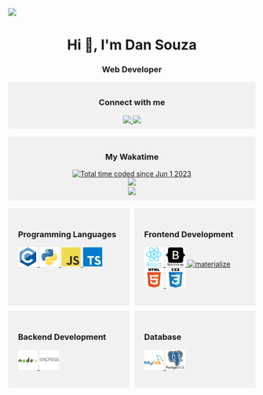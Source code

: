 <!DOCTYPE html>
<html>
<head>
</head>
<body>
    <div>
        <img src="https://camo.githubusercontent.com/5dc6ee33381917e41fc9c4951799268998f11a9b864399bf79a0842e4f9b194d/68747470733a2f2f692e696d6775722e636f6d2f315a76566b44632e676966">
    </div>
    <div align="center">
        <h1>Hi 👋, I'm Dan Souza</h1>
        <h3>Web Developer</h3>
    </div>
    <div style="margin-bottom:1rem; background-color: #f1f1f1; padding: .5rem; text-align: center;">
        <h3>Connect with me</h3>
        <a href="https://www.linkedin.com/in/darley-souza-sampaio-046170193">
            <img src="https://img.shields.io/badge/LinkedIn-0077B5?style=for-the-badge&logo=linkedin&logoColor=white">
        </a>
        <a href="https://www.instagram.com/dan.souza_s/">
            <img src="https://img.shields.io/badge/Instagram-E4405F?style=for-the-badge&logo=instagram&logoColor=white">
        </a>
    </div>
    <div style="margin-bottom:1rem; background-color: #f1f1f1; padding: .5rem; text-align: center;">
        <h3>My Wakatime</h3>
        <div>
            <a href="https://wakatime.com/@3775be05-154e-4256-9fca-b70fc8dfddf7"><img src="https://wakatime.com/badge/user/3775be05-154e-4256-9fca-b70fc8dfddf7.svg" alt="Total time coded since Jun 1 2023" /></a>
        </div>
        <div>
            <img src="https://github-readme-stats.vercel.app/api/top-langs/?username=anuraghazra&layout=pie">
        </div>
        <div>
            <img src="https://github-readme-stats.vercel.app/api/wakatime?username=danssampaio">
        </div>
    </div>
    <div style="display: grid; grid-template-columns: repeat(2, 1fr); gap: 10px;">
        <div style="background-color: #f1f1f1; padding: 20px; text-align: left;">
            <p align="left"> 
                <h3>Programming Languages</h3>
                <a href="https://www.cprogramming.com/" target="_blank" rel="noreferrer"> <img src="https://raw.githubusercontent.com/devicons/devicon/master/icons/c/c-original.svg" alt="c" width="40" height="40"/> </a> 
                <a href="https://www.python.org" target="_blank" rel="noreferrer"> <img src="https://raw.githubusercontent.com/devicons/devicon/master/icons/python/python-original.svg" alt="python" width="40" height="40"/> </a>  
                <a href="https://developer.mozilla.org/en-US/docs/Web/JavaScript" target="_blank" rel="noreferrer"> <img src="https://raw.githubusercontent.com/devicons/devicon/master/icons/javascript/javascript-original.svg" alt="javascript" width="40" height="40"/> </a>  
                <a href="https://www.typescriptlang.org/" target="_blank" rel="noreferrer"> <img src="https://raw.githubusercontent.com/devicons/devicon/master/icons/typescript/typescript-original.svg" alt="typescript" width="40" height="40"/> </a>
            </p>
        </div>
        <div style="background-color: #f1f1f1; padding: 20px; text-align: left;">
        <p align="left">
                <h3>Frontend Development</h3>
                <a href="https://reactjs.org/" target="_blank" rel="noreferrer"> <img src="https://raw.githubusercontent.com/devicons/devicon/master/icons/react/react-original-wordmark.svg" alt="react" width="40" height="40"/> </a> 
                <a href="https://getbootstrap.com" target="_blank" rel="noreferrer"> <img src="https://raw.githubusercontent.com/devicons/devicon/master/icons/bootstrap/bootstrap-plain-wordmark.svg" alt="bootstrap" width="40" height="40"/> </a> 
                <a href="https://materializecss.com/" target="_blank" rel="noreferrer"> <img src="https://raw.githubusercontent.com/prplx/svg-logos/5585531d45d294869c4eaab4d7cf2e9c167710a9/svg/materialize.svg" alt="materialize" width="40" height="40"/> </a> 
                <a href="https://www.w3.org/html/" target="_blank" rel="noreferrer"> <img src="https://raw.githubusercontent.com/devicons/devicon/master/icons/html5/html5-original-wordmark.svg" alt="html5" width="40" height="40"/> </a>
                <a href="https://www.w3schools.com/css/" target="_blank" rel="noreferrer"> <img src="https://raw.githubusercontent.com/devicons/devicon/master/icons/css3/css3-original-wordmark.svg" alt="css3" width="40" height="40"/> </a> 
            </p>
        </div>
        <div style="background-color: #f1f1f1; padding: 20px; text-align: left;">
            <p align="left">
                <h3>Backend Development</h3>
                <a href="https://nodejs.org" target="_blank" rel="noreferrer"> <img src="https://raw.githubusercontent.com/devicons/devicon/master/icons/nodejs/nodejs-original-wordmark.svg" alt="nodejs" width="40" height="40"/> </a> 
                <a href="https://expressjs.com" target="_blank" rel="noreferrer"> <img src="https://raw.githubusercontent.com/devicons/devicon/master/icons/express/express-original-wordmark.svg" alt="express" width="40" height="40"/> </a> 
            </p>
        </div>
         <div style="background-color: #f1f1f1; padding: 20px; text-align: left;">
            <p align="left">
            <h3>Database</h3>
            <a href="https://www.mysql.com/" target="_blank" rel="noreferrer"> <img src="https://raw.githubusercontent.com/devicons/devicon/master/icons/mysql/mysql-original-wordmark.svg" alt="mysql" width="40" height="40"/> </a>  
            <a href="https://www.postgresql.org" target="_blank" rel="noreferrer"> <img src="https://raw.githubusercontent.com/devicons/devicon/master/icons/postgresql/postgresql-original-wordmark.svg" alt="postgresql" width="40" height="40"/> </a> 
            </p>
         </div>
   </div>
</body>
</html>

